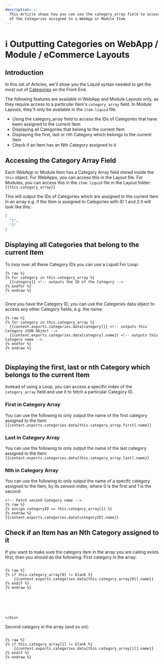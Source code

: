 ```yaml
---
description: >-
  This Article shows how you can use the category_array field to access the IDs
  of the Categories assigned to a WebApp or Module Item
---
```


# ℹ️ Outputting Categories on WebApp / Module / eCommerce Layouts

## Introduction

In this set of Articles, we'll show you the Liquid syntax needed to get the most out of [Categories](../quickstart-categories.md) on the Front End.

The following features are available in WebApp and Module Layouts only, as they require access to a particular Item's `category_array` field. In Module Layouts, they'll only be available in the `item.liquid` file.

* Using the category\_array field to access the IDs of Categories that have been assigned to the current Item
* Displaying all Categories that belong to the current Item
* Displaying the first, last or nth Category which belongs to the current Item
* Check if an Item has an Nth Category assigned to it

## Accessing the Category Array Field

Each WebApp or Module Item has a Category Array field stored inside the `this` object. For WebApps, you can access this in the Layout file. For Modules, you can access this in the `item.liquid` file in the Layout folder: `{{this.category_array}}`

This will output the IDs of Categories which are assigned to the current Item in an array e.g. if the Item is assigned to Categories with ID 1 and 2 it will look like this:

```json
[
  "1",
  "2"
]
```

## Displaying all Categories that belong to the current Item

To loop over all these Category IDs you can use a Liquid For Loop:

```liquid
{% raw %}
{% for category in this.category_array %}
  {{category}} <!-- outputs the ID of the Category -->
{% endfor %}
{% endraw %}


```

Once you have the Category ID, you can use the Categories data object to access any other Category fields, e.g. the name:

```liquid
{% raw %}
{% for category in this.category_array %}
  {{context.exports.categories.data[category]}} <!-- outputs this Category JSON Object -->
  {{context.exports.categories.data[category].name}} <!-- outputs this Category name -->
{% endfor %}
{% endraw %}


```

## Displaying the first, last or nth Category which belongs to the current Item

Instead of using a Loop, you can access a specific index of the `category_array` field and use it to fetch a particular Category ID.

### First in Category Array

You can use the following to only output the name of the first category assigned to the Item:`{{context.exports.categories.data[this.category_array.first].name}}`

### Last in Category Array

You can use the following to only output the name of the last category assigned to the Item:`{{context.exports.categories.data[this.category_array.last].name}}`

### Nth in Category Array

You can use the following to only output the name of a specifc category assigned to the Item, by its zeroed-index, where 0 is the first and 1 is the second:

```liquid
<!-- Fetch second Category name -->
{% raw %}
{% assign categoryID == this.category_array[1] %}
{% endraw %}
{{context.exports.categories.data[categoryID].name}}

```

## Check if an Item has an Nth Category assigned to it

If you want to make sure the category item in the array you are calling exists first, then you should do the following: First category in the array:

```liquid

{% raw %}
{% if this.category_array[0] != blank %}
    {{context.exports.categories.data[this.category_array[0]].name}}
{% endif %}
{% endraw %}






</div>
```

Second category in the array (and so on):

```liquid

{% raw %}
{% if this.category_array[1] != blank %}
    {{context.exports.categories.data[this.category_array[1]].name}}
{% endif %}
{% endraw %}
```
